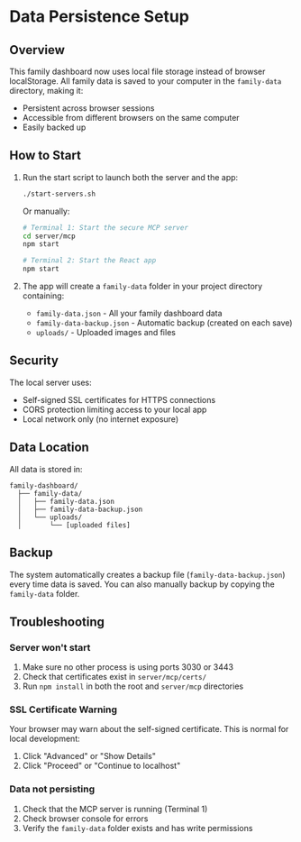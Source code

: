 # Data Persistence Setup

## Overview

This family dashboard now uses local file storage instead of browser localStorage. All family data is saved to your computer in the `family-data` directory, making it:
- Persistent across browser sessions
- Accessible from different browsers on the same computer
- Easily backed up

## How to Start

1. Run the start script to launch both the server and the app:
   ```bash
   ./start-servers.sh
   ```

   Or manually:
   ```bash
   # Terminal 1: Start the secure MCP server
   cd server/mcp
   npm start

   # Terminal 2: Start the React app
   npm start
   ```

2. The app will create a `family-data` folder in your project directory containing:
   - `family-data.json` - All your family dashboard data
   - `family-data-backup.json` - Automatic backup (created on each save)
   - `uploads/` - Uploaded images and files

## Security

The local server uses:
- Self-signed SSL certificates for HTTPS connections
- CORS protection limiting access to your local app
- Local network only (no internet exposure)

## Data Location

All data is stored in:
```
family-dashboard/
  ├── family-data/
  │   ├── family-data.json
  │   ├── family-data-backup.json
  │   └── uploads/
  │       └── [uploaded files]
```

## Backup

The system automatically creates a backup file (`family-data-backup.json`) every time data is saved. You can also manually backup by copying the `family-data` folder.

## Troubleshooting

### Server won't start
1. Make sure no other process is using ports 3030 or 3443
2. Check that certificates exist in `server/mcp/certs/`
3. Run `npm install` in both the root and `server/mcp` directories

### SSL Certificate Warning
Your browser may warn about the self-signed certificate. This is normal for local development:
1. Click "Advanced" or "Show Details"
2. Click "Proceed" or "Continue to localhost"

### Data not persisting
1. Check that the MCP server is running (Terminal 1)
2. Check browser console for errors
3. Verify the `family-data` folder exists and has write permissions